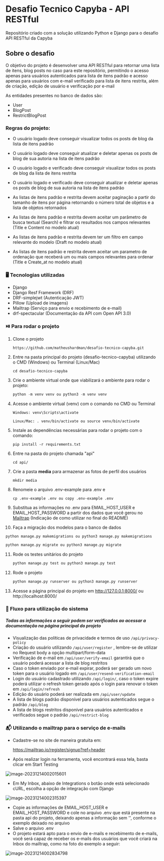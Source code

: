 # Desafio Tecnico Capyba - API RESTful

Repositório criado com a solução utilizando Python e Django para o desafio API RESTful da Capyba

## Sobre o desafio

O objetivo do projeto é desenvolver uma API RESTful para retornar uma lista de itens, blog posts no caso para este repositório, permitindo o acesso apenas para usuários autenticados para lista de itens padrão e acesso apenas para usuários com e-mail verificado para lista de itens restrita, além de criação, edição de usuário e verificação por e-mail

As entidades presentes no banco de dados são:

- User
- BlogPost
- RestrictBlogPost



### Regras do projeto:

- O usuário logado deve conseguir visualizar todos os posts de blog da lista de itens padrão

- O usuário logado deve conseguir atualizar e deletar apenas os posts de blog de sua autoria na lista de itens padrão

- O usuário logado e verificado deve conseguir visualizar todos os posts de blog da lista de itens restrita

- O usuário logado e verificado deve conseguir atualizar e deletar apenas os posts de blog de sua autoria na lista de itens padrão

- As listas de itens padrão e restrita devem aceitar paginação a partir do tamanho de itens por página retornando o número total de objetos e a lista de objetos retornados

- As listas de itens padrão e restrita devem aceitar um parâmetro de busca textual (Search) e filtrar os resultados nos campos relevantes (Title e Content no modelo atual)

- As listas de itens padrão e restrita devem ter um filtro em campo relevante do modelo (Draft no modelo atual)

- As listas de itens padrão e restrita devem aceitar um parametro de ordenação que receberá um ou mais campos relevantes para ordenar (Title e Create_at no modelo atual)


### :desktop_computer: Tecnologias utilizadas

- Django
- Django Resf Framework (DRF)
- DRF-simplejwt (Autenticação JWT)
- Pillow (Upload de imagens)
- Mailtrap (Serviço para envio e recebimento de e-mail)
- drf-spectacular (Documentação da API com Open API 3.0)

### :play_or_pause_button: Para rodar o projeto

1. Clone o projeto

   ```
   https://github.com/matheushardman/desafio-tecnico-capyba.git
   ```

2. Entre na pasta principal do projeto (desafio-tecnico-capyba) utilizando o CMD (Windows) ou Terminal (Linux/Mac)

   ```
   cd desafio-tecnico-capyba
   ```

3. Crie o ambiente virtual onde que viabilizará o ambiente para rodar o projeto:

   ```python
   python -m venv venv ou python3 -m venv venv
   ```

4. Acesse o ambiente virtual (venv) com o comando no CMD ou Terminal

   ```
   Windows: venv\Scripts\activate
   ```

   ```
   Linux/Mac: . venv/bin/activate ou source venv/bin/activate
   ```

5. Instale as dependências necessárias para rodar o projeto com o comando:

   ```
   pip install -r requirements.txt
   ```

6. Entre na pasta do projeto chamada "api"

   ```
   cd api/
   ```

7. Crie a pasta **media** para armazenar as fotos de perfil dos usuários

   ```
   mkdir media
   ```

8. Renomeie o arquivo .env-example para .env e 

   ```
   cp .env-example .env ou copy .env-example .env
   ```

9. Substitua as informações no .env para EMAIL_HOST_USER e EMAIL_HOST_PASSWORD a partir dos dados que você gerou no [Mailtrap](https://mailtrap.io/) (Indicação de como utilizar no final do README)

10. Faça a migração dos modelos para o banco de dados

   ```python
   python manage.py makemigrations ou python3 manage.py makemigrations
   ```

   ```python
   python manage.py migrate ou python3 manage.py migrate
   ```

11. Rode os testes unitários do projeto

    ```python
    python manage.py test ou python3 manage.py test
    ```

12. Rode o projeto

    ```python
    python manage.py runserver ou python3 manage.py runserver
    ```

11. Acesse a página principal do projeto em http://127.0.0.1:8000/ ou http://localhost:8000/

### :flags: Fluxo para utilização do sistema

##### Todas as informações a seguir podem ser verificados ao acessar a documentação na página principal do projeto

- Visualização das políticas de privacidade e termos de uso  `/api/privacy-policy`
- Criação do usuário utilizando `/api/user/register` , lembre-se de utilizar no Request body a opção multipart/form-data
- Verificação de e-mail em `/api/user/verify-email` garantirá que o usuário poderá acessar a lista de blog restritos
- Caso o token enviado por e-mail expirar, poderá ser gerado um novo token para o usuário logado em `/api/user/resend-verification-email`
- Login do usuário cadastrado utilizando `/api/login/`, caso o token expire poderá utilizar o refresh token gerado após o login para renovar o token em `/api/login/refresh`
- Edição do usuário poderá ser realizada em `/api/user/update`
- A lista de blogs padrão disponível para usuários autenticados segue o padrão `/api/blog`
- A lista de blogs restritos disponível para usuários autenticados e verificados segue o padrão `/api/restrict-blog`

### :mailbox_with_mail: Utilizando o mailtrap para o serviço de e-mails

- Cadastre-se no site de maneira gratuita em:

  https://mailtrap.io/register/signup?ref=header

- Após realizar login na ferramenta, você encontrará essa tela, basta clicar em Start Testing

![image-20231214002015601](C:\Users\mathe\AppData\Roaming\Typora\typora-user-images\image-20231214002015601.png)

- Em My Inbox, abaixo de Integrations o botão onde está selecionado cURL, escolha a opção de integração com Django

![image-20231214002315397](C:\Users\mathe\AppData\Roaming\Typora\typora-user-images\image-20231214002315397.png)

- Copie as informações de EMAIL_HOST_USER e EMAIL_HOST_PASSWORD e cole no arquivo .env que está presente na pasta api do projeto, deixando apenas a informação sem '', conforme o exemplo deixado no arquivo
- Salve o arquivo .env
- O projeto estará apto para o envio de e-mails e recebimento de e-mails, você será capaz de receber os e-mails dos usuários que você criará na Inbox do mailtrap, como na foto do exemplo a seguir:

![image-20231214002834798](C:\Users\mathe\AppData\Roaming\Typora\typora-user-images\image-20231214002834798.png)

